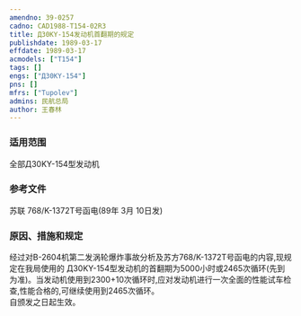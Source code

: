 ```yaml
---
amendno: 39-0257  
cadno: CAD1988-T154-02R3  
title: Д30KY-154发动机首翻期的规定  
publishdate: 1989-03-17  
effdate: 1989-03-17  
acmodels: ["T154"]  
tags: []  
engs: ["Д30KY-154"]  
pns: []  
mfrs: ["Tupolev"]  
admins: 民航总局  
author: 王春林  
---
```

  
### 适用范围  
全部Д30KY-154型发动机  
  
<!--more-->  
### 参考文件
苏联 768/K-1372T号函电(89年 3月 10日发)  
  
### 原因、措施和规定  
经过对B-2604机第二发涡轮爆炸事故分析及苏方768/K-1372T号函电的内容,现规定在我局使用的 Д30KY-154型发动机的首翻期为5000小时或2465次循环(先到为准)。当发动机使用到2300+10次循环时,应对发动机进行一次全面的性能试车检查,性能合格的,可继续使用到2465次循环。  
    自颁发之日起生效。  
